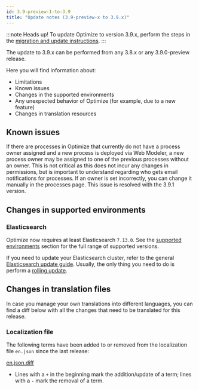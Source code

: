 ```yaml
---
id: 3.9-preview-1-to-3.9
title: "Update notes (3.9-preview-x to 3.9.x)"
---
```


:::note Heads up!
To update Optimize to version 3.9.x, perform the steps in the [migration and update instructions](./instructions.md).
:::

The update to 3.9.x can be performed from any 3.8.x or any 3.9.0-preview release.

Here you will find information about:

- Limitations
- Known issues
- Changes in the supported environments
- Any unexpected behavior of Optimize (for example, due to a new feature)
- Changes in translation resources

## Known issues

If there are processes in Optimize that currently do not have a process owner assigned and a new process is deployed
via Web Modeler, a new process owner may be assigned to one of the previous
processes without an owner. This is not critical as this does not incur any changes in permissions, but is important to understand regarding who gets email notifications for processes. If an owner is set incorrectly, you can change it manually in the processes page.
This issue is resolved with the 3.9.1 version.

## Changes in supported environments

### Elasticsearch

Optimize now requires at least Elasticsearch `7.13.0`.
See the [supported environments]($docs$/reference/supported-environments) section for the full range of supported versions.

If you need to update your Elasticsearch cluster, refer to the general [Elasticsearch update guide](https://www.elastic.co/guide/en/elasticsearch/reference/current/setup-upgrade.html). Usually, the only thing you need to do is perform a [rolling update](https://www.elastic.co/guide/en/elasticsearch/reference/current/rolling-upgrades.html).

## Changes in translation files

In case you manage your own translations into different languages, you can find a diff below with all the changes that need to be translated for this release.

### Localization file

The following terms have been added to or removed from the localization file `en.json` since the last release:

[en.json.diff](./translation-diffs/differences_localization_390_preview_1_390.diff)

- Lines with a `+` in the beginning mark the addition/update of a term; lines with a `-` mark the removal of a term.
